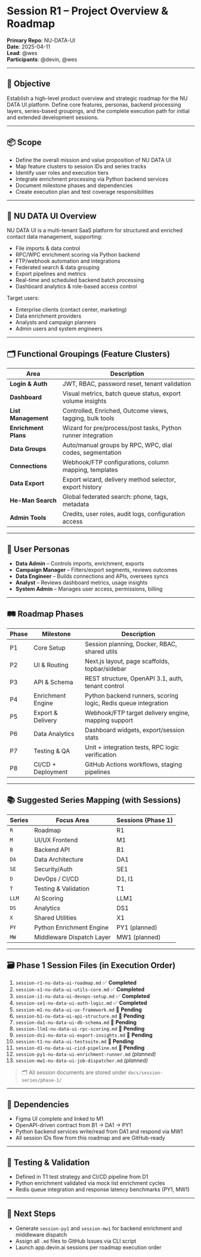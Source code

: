 # Session R1 – Project Overview & Roadmap

**Primary Repo**: NU-DATA-UI  
**Date**: 2025-04-11  
**Lead**: @wes  
**Participants**: @devin, @wes

---

## 🎯 Objective
Establish a high-level product overview and strategic roadmap for the NU DATA UI platform. Define core features, personas, backend processing layers, series-based groupings, and the complete execution path for initial and extended development sessions.

---

## 📦 Scope
- Define the overall mission and value proposition of NU DATA UI
- Map feature clusters to session IDs and series tracks
- Identify user roles and execution tiers
- Integrate enrichment processing via Python backend services
- Document milestone phases and dependencies
- Create execution plan and test coverage responsibilities

---

## 📌 NU DATA UI Overview
NU DATA UI is a multi-tenant SaaS platform for structured and enriched contact data management, supporting:
- File imports & data control
- RPC/WPC enrichment scoring via Python backend
- FTP/webhook automation and integrations
- Federated search & data grouping
- Export pipelines and metrics
- Real-time and scheduled backend batch processing
- Dashboard analytics & role-based access control

Target users:
- Enterprise clients (contact center, marketing)
- Data enrichment providers
- Analysts and campaign planners
- Admin users and system engineers

---

## 🗂 Functional Groupings (Feature Clusters)
| Area | Description |
|------|-------------|
| **Login & Auth** | JWT, RBAC, password reset, tenant validation |
| **Dashboard** | Visual metrics, batch queue status, export volume insights |
| **List Management** | Controlled, Enriched, Outcome views, tagging, bulk tools |
| **Enrichment Plans** | Wizard for pre/process/post tasks, Python runner integration |
| **Data Groups** | Auto/manual groups by RPC, WPC, dial codes, segmentation |
| **Connections** | Webhook/FTP configurations, column mapping, templates |
| **Data Export** | Export wizard, delivery method selector, export history |
| **He-Man Search** | Global federated search: phone, tags, metadata |
| **Admin Tools** | Credits, user roles, audit logs, configuration access |

---

## 👤 User Personas
- **Data Admin** – Controls imports, enrichment, exports
- **Campaign Manager** – Filters/export segments, reviews outcomes
- **Data Engineer** – Builds connections and APIs, oversees syncs
- **Analyst** – Reviews dashboard metrics, usage insights
- **System Admin** – Manages user access, permissions, billing

---

## 🛤️ Roadmap Phases
| Phase | Milestone | Description |
|-------|-----------|-------------|
| P1 | Core Setup | Session planning, Docker, RBAC, shared utils |
| P2 | UI & Routing | Next.js layout, page scaffolds, topbar/sidebar |
| P3 | API & Schema | REST structure, OpenAPI 3.1, auth, tenant control |
| P4 | Enrichment Engine | Python backend runners, scoring logic, Redis queue integration |
| P5 | Export & Delivery | Webhook/FTP target delivery engine, mapping support |
| P6 | Data Analytics | Dashboard widgets, export/session stats |
| P7 | Testing & QA | Unit + integration tests, RPC logic verification |
| P8 | CI/CD + Deployment | GitHub Actions workflows, staging pipelines |

---

## 📚 Suggested Series Mapping (with Sessions)
| Series | Focus Area | Sessions (Phase 1) |
|--------|------------|---------------------|
| `R` | Roadmap | R1 |
| `M` | UI/UX Frontend | M1 |
| `B` | Backend API | B1 |
| `DA` | Data Architecture | DA1 |
| `SE` | Security/Auth | SE1 |
| `D` | DevOps / CI/CD | D1, I1 |
| `T` | Testing & Validation | T1 |
| `LLM` | AI Scoring | LLM1 |
| `DS` | Analytics | DS1 |
| `X` | Shared Utilities | X1 |
| `PY` | Python Enrichment Engine | PY1 (planned) |
| `MW` | Middleware Dispatch Layer | MW1 (planned) |

---

## 🗃️ Phase 1 Session Files (in Execution Order)

1. `session-r1-nu-data-ui-roadmap.md` ✅ **Completed**
2. `session-x1-nu-data-ui-utils-core.md` ✅ **Completed**
3. `session-i1-nu-data-ui-devops-setup.md` ✅ **Completed**
4. `session-se1-nu-data-ui-auth-logic.md` ✅ **Completed**
5. `session-m1-nu-data-ui-ux-framework.md` 🔄 **Pending**
6. `session-b1-nu-data-ui-api-structure.md` 🔄 **Pending**
7. `session-da1-nu-data-ui-db-schema.md` 🔄 **Pending**
8. `session-llm1-nu-data-ui-rpc-scoring.md` 🔄 **Pending**
9. `session-ds1-nu-data-ui-export-insights.md` 🔄 **Pending**
10. `session-t1-nu-data-ui-testsuite.md` 🔄 **Pending**
11. `session-d1-nu-data-ui-cicd-pipeline.md` 🔄 **Pending**
12. `session-py1-nu-data-ui-enrichment-runner.md` *(planned)*
13. `session-mw1-nu-data-ui-job-dispatcher.md` *(planned)*

> 🗂 All session documents are stored under `docs/session-series/phase-1/`

---

## 🔗 Dependencies
- Figma UI complete and linked to M1
- OpenAPI-driven contract from B1 → DA1 → PY1
- Python backend services write/read from DA1 and respond via MW1
- All session IDs flow from this roadmap and are GitHub-ready

---

## 🧪 Testing & Validation
- Defined in T1 test strategy and CI/CD pipeline from D1
- Python enrichment validated via mock list enrichment cycles
- Redis queue integration and response latency benchmarks (PY1, MW1)

---

## 🚧 Next Steps
- Generate `session-py1` and `session-mw1` for backend enrichment and middleware dispatch
- Assign all `.md` files to GitHub Issues via CLI script
- Launch app.devin.ai sessions per roadmap execution order
